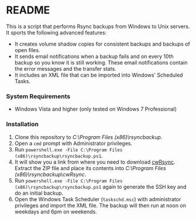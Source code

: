 # README #

This is a script that performs Rsync backups from Windows to Unix servers. It sports the following advanced features:

* It creates volume shadow copies for consistent backups and backups of open files.
* It sends email notifications when a backup fails and on every 10th backup so you know it is still working. These email notifications contain the error messages and the transfer stats.
* It includes an XML file that can be imported into Windows' Scheduled Tasks.

### System Requirements ###

* Windows Vista and higher (only tested on Windows 7 Professional)

### Installation ###

1. Clone this repository to *C:\Program Files (x86)\rsyncbackup*.
1. Open a `cmd` prompt with Administrator privileges.
1. Run `powershell.exe -File C:\Program Files (x86)\rsyncbackup\rsyncbackup.ps1`.
1. It will show you a link from where you need to download [cwRsync](https://www.itefix.net/content/cwrsync-free-edition). Extract the ZIP file and place its contents into *C:\Program Files (x86)\rsyncbackup\cwRsync*.
1. Run `powershell.exe -File C:\Program Files (x86)\rsyncbackup\rsyncbackup.ps1` again to generate the SSH key and do an initial backup.
1. Open the Windows Task Scheduler (`taskschd.msc`) with administrator privileges and import the XML file. The backup will then run at noon on weekdays and 6pm on weekends.